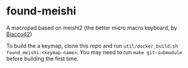 # found-meishi

A macropad based on meishi2 (the better micro macro keyboard, by [Biacco42](https://github.com/Biacco42))

To build the a keymap, clone this repo and run `util/docker_build.sh found_meishi:<keymap-name>`.
You may need to run `make git-submodule` before building the first time.
